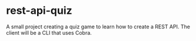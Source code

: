 # rest-api-quiz
A small project creating a quiz game to learn how to create a REST API.
The client will be a CLI that uses Cobra. 